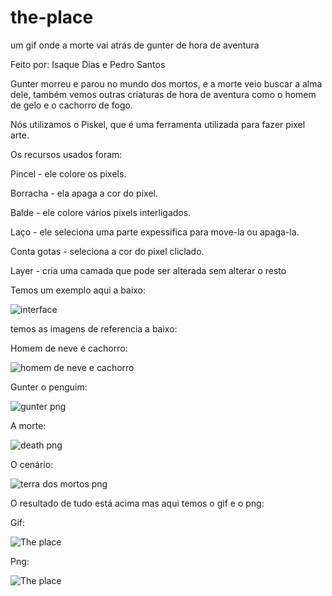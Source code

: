 # the-place
um gif onde a morte vai atrás de gunter de hora de aventura

Feito por: Isaque Dias e Pedro Santos

Gunter morreu e parou no mundo dos mortos, e a morte veio buscar a alma dele, também vemos outras criaturas de hora de aventura como o homem de gelo e o cachorro de fogo.

Nós utilizamos o Piskel, que é uma ferramenta utilizada para fazer pixel arte.

Os recursos usados foram:

Pincel - ele colore os pixels.

Borracha - ela apaga a cor do pixel.

Balde - ele colore vários pixels interligados.

Laço - ele seleciona uma parte expessifica para move-la ou apaga-la.

Conta gotas - seleciona a cor do pixel cliclado.

Layer - cria uma camada que pode ser alterada sem alterar o resto

Temos um exemplo aqui a baixo:

![interface](https://github.com/Isaquedias1/the-place/assets/162384088/7046bef9-81ab-4e0a-b021-d4cdfc268ca3)

temos as imagens de referencia a baixo:

Homem de neve e cachorro:

![homem de neve e cachorro](https://github.com/Isaquedias1/the-place/assets/162384088/6f043023-8dec-4ea3-b0e4-92fe9f4a9158)

Gunter o penguim:

![gunter png](https://github.com/Isaquedias1/the-place/assets/162384088/f97993c9-14a0-44d3-a703-904150bcfed5)

A morte:

![death png](https://github.com/Isaquedias1/the-place/assets/162384088/4d948d83-ba54-4b31-826c-293497685475)

O cenário:

![terra dos mortos png](https://github.com/Isaquedias1/the-place/assets/162384088/33e3ab57-6ea7-4df6-956b-f7f31e7e0e91)

O resultado de tudo está acima mas aqui temos o gif e o png:

Gif:

![The place](https://github.com/Isaquedias1/the-place/assets/162384088/e0ee5837-e972-484a-9631-bb7907bb6990)

Png:

![The place](https://github.com/Isaquedias1/the-place/assets/162384088/596f7c86-ea54-4004-8c5b-b469d268b231)
